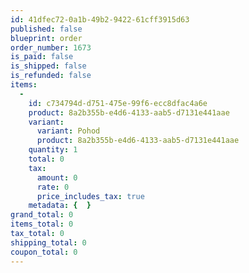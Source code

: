 ```yaml
---
id: 41dfec72-0a1b-49b2-9422-61cff3915d63
published: false
blueprint: order
order_number: 1673
is_paid: false
is_shipped: false
is_refunded: false
items:
  -
    id: c734794d-d751-475e-99f6-ecc8dfac4a6e
    product: 8a2b355b-e4d6-4133-aab5-d7131e441aae
    variant:
      variant: Pohod
      product: 8a2b355b-e4d6-4133-aab5-d7131e441aae
    quantity: 1
    total: 0
    tax:
      amount: 0
      rate: 0
      price_includes_tax: true
    metadata: {  }
grand_total: 0
items_total: 0
tax_total: 0
shipping_total: 0
coupon_total: 0
---
```

